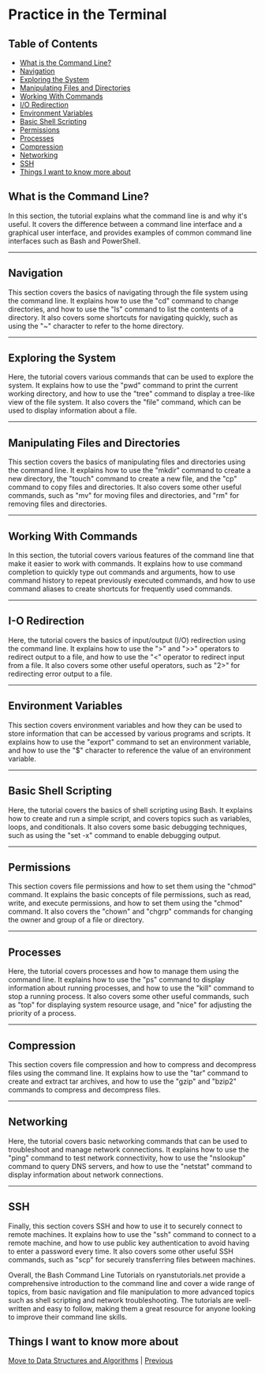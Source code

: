 # Practice in the Terminal

## Table of Contents

- [What is the Command Line?](#what-is-the-command-line)
- [Navigation](#navigation)
- [Exploring the System](#exploring-the-system)
- [Manipulating Files and Directories](#manipulating-files-and-directories)
- [Working With Commands](#working-with-commands)
- [I/O Redirection](#i-o-redirection)
- [Environment Variables](#environment-variables)
- [Basic Shell Scripting](#basic-shell-scripting)
- [Permissions](#permissions)
- [Processes](#processes)
- [Compression](#compression)
- [Networking](#networking)
- [SSH](#ssh)
- [Things I want to know more about](#things-i-want-to-know-more-about)

## What is the Command Line?

In this section, the tutorial explains what the command line is and why it's useful. It covers the difference between a command line interface and a graphical user interface, and provides examples of common command line interfaces such as Bash and PowerShell.

___

## Navigation

This section covers the basics of navigating through the file system using the command line. It explains how to use the "cd" command to change directories, and how to use the "ls" command to list the contents of a directory. It also covers some shortcuts for navigating quickly, such as using the "~" character to refer to the home directory.

___

## Exploring the System

Here, the tutorial covers various commands that can be used to explore the system. It explains how to use the "pwd" command to print the current working directory, and how to use the "tree" command to display a tree-like view of the file system. It also covers the "file" command, which can be used to display information about a file.

___

## Manipulating Files and Directories

This section covers the basics of manipulating files and directories using the command line. It explains how to use the "mkdir" command to create a new directory, the "touch" command to create a new file, and the "cp" command to copy files and directories. It also covers some other useful commands, such as "mv" for moving files and directories, and "rm" for removing files and directories.

___

## Working With Commands

In this section, the tutorial covers various features of the command line that make it easier to work with commands. It explains how to use command completion to quickly type out commands and arguments, how to use command history to repeat previously executed commands, and how to use command aliases to create shortcuts for frequently used commands.

___

## I-O Redirection

Here, the tutorial covers the basics of input/output (I/O) redirection using the command line. It explains how to use the ">" and ">>" operators to redirect output to a file, and how to use the "<" operator to redirect input from a file. It also covers some other useful operators, such as "2>" for redirecting error output to a file.

___

## Environment Variables

This section covers environment variables and how they can be used to store information that can be accessed by various programs and scripts. It explains how to use the "export" command to set an environment variable, and how to use the "$" character to reference the value of an environment variable.

___

## Basic Shell Scripting

Here, the tutorial covers the basics of shell scripting using Bash. It explains how to create and run a simple script, and covers topics such as variables, loops, and conditionals. It also covers some basic debugging techniques, such as using the "set -x" command to enable debugging output.

___

## Permissions

This section covers file permissions and how to set them using the "chmod" command. It explains the basic concepts of file permissions, such as read, write, and execute permissions, and how to set them using the "chmod" command. It also covers the "chown" and "chgrp" commands for changing the owner and group of a file or directory.

___

## Processes

Here, the tutorial covers processes and how to manage them using the command line. It explains how to use the "ps" command to display information about running processes, and how to use the "kill" command to stop a running process. It also covers some other useful commands, such as "top" for displaying system resource usage, and "nice" for adjusting the priority of a process.

___

## Compression

This section covers file compression and how to compress and decompress files using the command line. It explains how to use the "tar" command to create and extract tar archives, and how to use the "gzip" and "bzip2" commands to compress and decompress files.

___

## Networking

Here, the tutorial covers basic networking commands that can be used to troubleshoot and manage network connections. It explains how to use the "ping" command to test network connectivity, how to use the "nslookup" command to query DNS servers, and how to use the "netstat" command to display information about network connections.

___

## SSH

Finally, this section covers SSH and how to use it to securely connect to remote machines. It explains how to use the "ssh" command to connect to a remote machine, and how to use public key authentication to avoid having to enter a password every time. It also covers some other useful SSH commands, such as "scp" for securely transferring files between machines.

Overall, the Bash Command Line Tutorials on ryanstutorials.net provide a comprehensive introduction to the command line and cover a wide range of topics, from basic navigation and file manipulation to more advanced topics such as shell scripting and network troubleshooting. The tutorials are well-written and easy to follow, making them a great resource for anyone looking to improve their command line skills.

## Things I want to know more about

[Move to Data Structures and Algorithms](./DataStructuresAndAlgorithms.md) | [Previous](./TheGrowthMindset.md)
